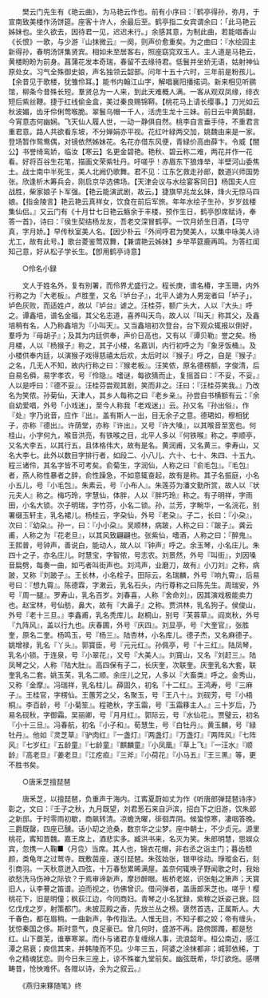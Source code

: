 <!-- { "loadSidebar": true } -->
　　樊云门先生有《艳云曲》，为马艳云作也。前有小序曰：『鹤亭得孙，弥月，于宣南致美楼作汤饼筵。座客十许人，余最后至。鹤亭指二女宾谓余曰：「此马艳云姊妹也。坐久欲去，因待君一见，迟迟未行。」余感其意，为制此曲，若能唱香山《长恨》一歌，与少游『山抹微云』一阕，则声价愈重矣。为之曲曰：『水绘园主新得孙，春明汤饼集贤宾。相如未至居客右，照座窈窕双玉人。主人道是马艳云，黄楼盼盼为前身。菖蒲花发本奇瑞，春留不去缘待君。低鬟并坐娇无语，姑射神仙原处女。习气全殊御史娘，声名独领云韶部。问年十五十六时，三年前是粉孩儿。【余昔见于歌楼，犹雏伶耳。】能书内翰江山字，解唱襄阳播掿词。新来相见听鹂馆，柳条今昔殊长短。羣贤总为一人来，到此天难概人满。一客从观双凤缘，绯衣短后紫丝鞭。捷于红线偷金盒，美过秦良赐锦鞯。【桃花马上请长缨事。】刀光如云秋波媚，齿牙伶俐莺喉脆。翠鬟乌帽一千人，活虎生龙十三妹。前日云中黄鹄翻，今宵意态何幽娴。飞天仙人履人世，一动一静俱自然。桃李自言垂手侍，不重君言重君意。路人共欲看东坡，不分婵娟亦平视。花红叶緑两交加，姚魏由来是一家。登场暂作鸳鸯偶，对镜依然姊妹花。名花亦借东风便，青緑价高由薛卞。令威【闇公】书誉绮鸾娇，临汝【寒云】名更金碧艳。艳秋、碧云称二难，两花并作一花看。好将百谷生花笔，描画文荣紫牡丹。吁嗟乎！赤眉东下狼烽举，半壁河山委焦土。战士南中半死生，美人北阙仍歌舞。君不见：江东乞救走孙郎，数道兴师国势张。欣逢析木筹兵会，刚启京华选佛场。【天津会议与水绘宴客同日】杨国夫人应战胜，柴家娘子卜军强。【艳云能演武剧，故云。】捷旗早兆龙幺妹，烽火无惊马四娘。【指金陵言】艳云艳云真祥女，饮食在前后军旅。年年水绘子生孙，岁岁兹楼集仙侣。』又云门有《十月廿七日艳云觞余于丰楼，预作生日，鹤亭卽席赋诗，奉答一首》，诗曰：『侯生契结杨龙友，吾老交深冒鹤亭。一饮月娇生日酒，【马守真，字月娇。】早传秋室美人名。【因少朴云『外间呼君为樊美人，以集中咏美人诗尤工，故有此号。】歌台菱鉴莺双舞，【兼谓艳云姊妹】乡举苹筵鹿再鸣。为答红闺知己意，好从松子学长生。【卽用鹤亭诗意】 

　　○伶名小録 

　　文人于姓名外，复有别署，而伶界尤盛行之。程长庚，谱名椿，字玉珊，内外行称之为『大老板』。卢胜奎，又名『垆台子』，北平人谑为人男宠者曰「垆子」，垆色灰败，而适姓卢，故以『垆台』谑之。汪桂芬，额广头大，人以『大头』呼之。谭鑫培，谱名金福，其父名志道，喜养叫天鸟，故人以『叫天』称其父，及鑫培稍有名，人乃称鑫培为『小叫天』。又当鑫培初次登台，台下观众辄报以倒好，羣呼为『母胡子』；及其为内廷供奉，声价日高也，又有以『谭贝勒』誉之矣。杨月楼，人以『杨猴子』称之，其子小楼，名嘉训，内行初呼之为『象牙饭桶』。及小楼供奉内廷，以演猴子戏得慈禧太后欢，太后时以『猴子』呼之，自是『猴子』之名，几无人不知，故内行称之曰：『猴老板』。汪笑侬，原名德楞额，字俊清，后自易名僢，易字孝农，号『伶隐』。嗜谜，每欲猜而止，复摇首曰：『不妥，不妥。』人以是呼曰：『德不妥』。汪桂芬尝观其剧，笑而非之。汪曰：『汪桂芬笑我。』乃改名为笑侬。孙菊仙，天津人，其乡人每称之曰『老乡亲』。孙尝自书横额有云：『余自幼爱唱，外号「小戏迷」，至今人称我「老戏迷」』云。孙又名『孙出俗』，作『处』字乃讹音，应作『出』。盖有斯人一出，目无余子之意。德珺如，穆相犹子，亦称『德出』。许荫堂，亦称『许出』，又号『许大嗓』，以其喉音至宽也。何桂山，小字何九，喉音洪亮，有铁喉之目，北平人多以『何铁喉』称之。李顺亭，又名大李五，以其行五，且体格伟大，故有是名。黄润甫，又名黄三。李寿山，又名大李七。此外以数目字排行者，如段二、小八儿、六十、七十、朱四、十五九、程三诸伶，其名字皆不可考矣。俞菊生，字润仙，人称之曰『俞毛包』。『毛包』者，燕人称性暴者之辞，俞性躁急，不如意辄奋起，故有是称。其子名振庭，小名小五儿，号『小毛包』。朱素云，号『小布人』。朱莲芬为潘文勤所赏，故人以『状元夫人』称之。梅巧玲，字慧仙，体胖，人以『胖巧玲』称之。有子明祥，字雨田，小名大锁。次子明瑞，字竹芬，小名二锁。孙，兰芳，字畹华，一名浣花，别署缀玉轩主，乳名裙儿。杨桂云，字朶仙，外号『老朶』。子二，长曰：『小朶』，次曰：『幼朶』。孙一，曰：『小小朶』。吴顺林，病跛，人称之曰：『跛子』。龚云甫，人称之为『花老旦』，以其风致翩翩也。张紫仙，嗜酒，人称之曰：『醉鬼』。王熙普，号钟声，善说白，能动人，故人以『钟声』呼之。余玉琴，小名庄儿。朱四十之子，亦名庄儿。时慧宝，字智侬，号志农。刘景然，外号『叫街』，刘因嗓音扁劈，每奏一曲，如丐者叫街声也。刘鸿声，业磨刀，故有』小刀刘』之称，病跛，又称『刘跛子』。王长林，小名栓子。田际云，名瑞麟，外号『响九霄』，后易号曰：『想九霄』。陈德霖，字潄云，乳名石头，内行尊称之曰陈先生。周瑞安，外号『周一腿』。罗寿山，乳名百岁。刘春喜，人称『舍命刘』，因其演戏极能卖力也。赵宝林，号仙舫，鼻大，故有『大鼻子』之称。贾洪林，乳名狗子。侯俊山，外号『老十三旦。』李鑫甫，乳名秃库儿。赵桐山，别号『芙蓉草』。阎岚秋，外号『九阵风』，盖以行九也。庆春圃，外号『庆四』。刘显亭，号『大奎官』，张胜奎，原名二奎。杨鸣玉，号『杨三』。陆杏林，小名库儿。德子杰，又名麻德子。姚增禄，乳名『丫头』。郭寳臣，号『元元红』。孙佩亭，号『十三红』。陆凤琴，乳名小锁。于连泉，号『小翠花』，又号『大美人』。刘寳山，又名『刘赶三』。陆凤琴之父，人称『陆大肚』。高四保有子二，长庆奎，次联奎。庆奎乳名大套，联奎乳名二套。姚玉芙，乳名二顺。余庄儿之兄，人多以『大畜类』呼之。金秀山，又称『金摩』。冯瑞祥，乳名柱儿。薛固久，初名『十二红』。王鸿寿，号『三麻子』。王桂官，字楞仙。王蕙芳之父，名聚玉，号『王八十』。刘砚芳，号『小梧桐』。李百龄，号『小菊笙』。程艳秋，字玉霜，号『玉霜簃主人。』三十岁后，乃易名砚秋，字御霜。吴丽卿，号『月月红』。郭际云，号『水仙花』。贾璧云，初名『小十三旦』。冯春航，初名『小子和』。荀慧生，号『白牡丹』。黄玉麟，号『緑牡丹』。他如『灵芝草』『驴肉红』『一盏灯』『两盏灯』『万盏灯』『两阵风』『七阵风』『七岁红』『五龄童』『七龄童』『麒麟童』『小凤凰』『草上飞』『一汪水』『顺龄』『高老旦』『姜老旦』『江疙疸』『三斧』『小荷花』『小马五』『王三黑』等，更不胜书矣。 

　　○唐釆芝擅琵琶 

　　唐釆芝，以擅琵琶，负重声于海内。江寗夏蔚如丈为作《听唐郎弹琵琶诗序》彰之，文曰：『壬子之秋，九月既望，刘君葱石来自沪滨，招白下之旧游，饮朱郎之新邸。于时零雨初歇，商飙转清。凉蟾洗曜，徘徊弄阴。候蛩惊寒，凄咽答晚。三爵既罄，四座已醺。话小刧之沧桑，数京华之尘梦。座中朝士，不少贞元。源里桃花，寗知晋魏。嘉王席上，酒悲实多。臧洪书来，名灭为笑。朱郎明慧，思娱众宾，忽携一人鞠■〈月卺〉当席。其人也，锦衣花帽，非右丞之诣主门；暮齿颓颜，类龟年之过鹫寺。既敷茵座，遂引琵琶。朱弦始张，银甲徐动。琤瑽金石，刻引商羽。一天秋意迸入四弦，十万春愁累晞满屋。盖奈何辄唤子野闻歌之时，我始欲愁洗马伤神之际欤？于焉审谛新声，摩挱醉眼。板桥老妪，识张魁之箫声；天寳旧人，认李謩之笛谱。迫而视之，彷佛曾识。借问弹者，盖唐郎釆芝也。嗟乎！樱桃花下，旧是明僮；枫荻江边，今同商妇。青琴之小名犹録，紫稼之妖姿己衰。回忆戊戌之岁，射策都门。未披蕊殿之香，先放兰丛之榜。褒然首选，正属斯人。大千春色，都在眉稍。一曲新声，争传指法。人惟无目，不知子都之姣；帝有缠头，犹惊秦国之侈。斯时意气，良足豪已。曾几何时，盛游不再。路傍踯躅，都是愁红。山下蘼芜，谁搴寒翠。而仆与诸君亦复缠绵人事，流浪韶年。桓公南迈，感江潭之易衰；庾信其来，并韩陵而不见。少年三五，阿婆之涂抹都非；城郭依稀，丁令之精魂犹恋。则今日朱三座上，谅不殊崔九堂前矣。幽弦既希，华灯欲炧。感喟畴昔，怆怏难怀。各赠以诗，余为之叙云。』 

　　《燕归来簃随笔》终 
